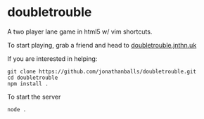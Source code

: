 # doubletrouble
A two player lane game in html5 w/ vim shortcuts.

To start playing, grab a friend and head to [doubletrouble.jnthn.uk](http://doubletrouble.jnthn.uk)

If you are interested in helping:
    
    git clone https://github.com/jonathanballs/doubletrouble.git
    cd doubletrouble
    npm install .

To start the server

    node .


